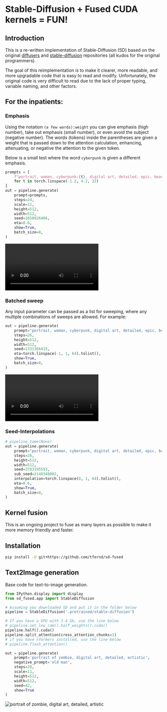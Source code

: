 # Stable-Diffusion + Fused CUDA kernels = FUN!

## Introduction

This is a re-written implementation of Stable-Diffusion (SD) based on the original [diffusers](https://github.com/huggingface/diffusers) and [stable-diffusion](https://github.com/CompVis/stable-diffusion) repositories (all kudos for the original programmers).

The goal of this reimplementation is to make it clearer, more readable, and more upgradable code that is easy to read and modify.
Unfortunately, the original code is very difficult to read due to the lack of proper typing, variable naming, and other factors.

## For the inpatients:

### Emphasis

Using the notation `(a few words):weight` you can give emphasis (high number), take out emphasis (small number), or even avoid the subject (negative number).
The words (tokens) inside the parentheses are given a weight that is passed down to the attention calculation, enhancing, attenuating, or negative the attention to the given token.

Below is a small test where the word `cyberpunk` is given a different emphasis.

```python
prompts = [
    f"portrait, woman, cyberpunk:{t}, digital art, detailed, epic, beautiful"
    for t in torch.linspace(-1.2, 4.2, 32)
]
out = pipeline.generate(
    prompt=prompts,
    steps=24,
    scale=11,
    height=512,
    width=512,
    seed=1658926406,
    eta=0.6,
    show=True,
    batch_size=8,
)
```

<video src=https://user-images.githubusercontent.com/35351230/200015161-ebbbc949-2c4e-407c-b0fa-044242b40ede.mp4></video>


### Batched sweep

Any input parameter can be passed as a list for sweeping, where any multiple combinations of sweeps are allowed.
For example:

```python
out = pipeline.generate(
    prompt="portrait, woman, cyberpunk, digital art, detailed, epic, beautiful",
    steps=26,
    height=512,
    width=512,
    seed=1331366415,
    eta=torch.linspace(-1, 1, 64).tolist(),
    show=True,
    batch_size=8,
)
```

<video src=https://user-images.githubusercontent.com/35351230/200014913-c9d21aea-85ab-4c65-8c92-8fdd6e288d2b.mp4></video>


### Seed-Interpolations

```python
# pipeline.tome(None)
out = pipeline.generate(
    prompt="portrait, woman, cyberpunk, digital art, detailed, epic, beautiful",
    steps=26,
    height=512,
    width=512,
    seed=3783195593,
    sub_seed=2148348002,
    interpolation=torch.linspace(0, 1, 64).tolist(),
    eta=0.6,
    show=True,
    batch_size=8,
)
```

<!-- <video src=></video> -->


<!-- ### Bad artists friend

Image-to-image generation.
Some parameters such as `steps`, `height`, `width` and `strength` unfortunatelly cannot be batched.

```python
out = pipeline.generate(
    prompt="a warrior and horse walking to Morder, (lord of the rings):2, digital art, detailed:2, trending on artstation, epic:3",
    steps=32,
    height=512,
    width=512,
    seed=1022981499,
    eta=0.8,
    show=True,
    img='masterpiece.png',
    strength=torch.linspace(0.05, 1, 32).sqrt().tolist(),
    mode='resize-pad',
)
``` -->


## Kernel fusion

This is an ongoing project to fuse as many layers as possible to make it more memory friendly and faster.

## Installation

```bash
pip install -U git+https://github.com/tfernd/sd-fused
```

## Text2Image generation

Base code for text-to-image generation.

```python
from IPython.display import display
from sd_fused.app import StableDiffusion

# Assuming you downloaded SD and put it in the folder below
pipeline = StableDiffusion('.pretrained/stable-diffusion')

# If you have a GPU with 3-4 Gb, use the line below
# pipeline.set_low_ram().half_weights().cuda()
pipeline.half().cuda()
pipeline.split_attention(cross_attention_chunks=1)
# if you have xformers installed, use the line below
# pipeline.flash_attention()

out = pipeline.generate(
    prompt='portrait of zombie, digital art, detailed, artistic',
    negative_prompt='old man',
    steps=28,
    scale=11,
    height=512,
    width=512,
    seed=42,
    show=True
)
```

![portrait of zombie, digital art, detailed, artistic](assets/text2img.png)
